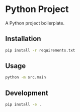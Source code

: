# Python Project

A Python project boilerplate.

## Installation

```bash
pip install -r requirements.txt
```

## Usage

```bash
python -m src.main
```

## Development

```bash
pip install -e .
```
